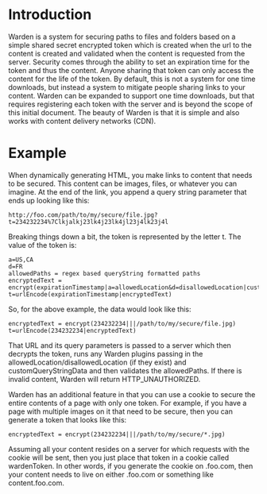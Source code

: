# Introduction #

Warden is a system for securing paths to files and folders based on a simple shared secret encrypted token which is created when the url to the content is created and validated when the content is requested from the server. Security comes through the ability to set an expiration time for the token and thus the content. Anyone sharing that token can only access the content for the life of the token. By default, this is not a system for one time downloads, but instead a system to mitigate people sharing links to your content. Warden can be expanded to support one time downloads, but that requires registering each token with the server and is beyond the scope of this initial document. The beauty of Warden is that it is simple and also works with content delivery networks (CDN).

# Example #

When dynamically generating HTML, you make links to content that needs to be secured. This content can be images, files, or whatever you can imagine. At the end of the link, you append a query string parameter that ends up looking like this:

```
http://foo.com/path/to/my/secure/file.jpg?t=234232234%7Clkjalkj23lk4j23lk4jl23j4lk23j4l
```

Breaking things down a bit, the token is represented by the letter t. The value of the token is:

```
a=US,CA
d=FR
allowedPaths = regex based queryString formatted paths
encryptedText = encrypt(expirationTimestamp|a=allowedLocation&d=disallowedLocation|customQueryStringData|allowedPaths)
t=urlEncode(expirationTimestamp|encryptedText)
```

So, for the above example, the data would look like this:

```
encryptedText = encrypt(234232234|||/path/to/my/secure/file.jpg)
t=urlEncode(234232234|encryptedText)
```

That URL and its query parameters is passed to a server which then decrypts the token, runs any Warden plugins passing in the allowedLocation/disallowedLocation (if they exist) and customQueryStringData and then validates the allowedPaths. If there is invalid content, Warden will return HTTP\_UNAUTHORIZED.

Warden has an additional feature in that you can use a cookie to secure the entire contents of a page with only one token. For example, if you have a page with multiple images on it that need to be secure, then you can generate a token that looks like this:

```
encryptedText = encrypt(234232234|||/path/to/my/secure/*.jpg)
```

Assuming all your content resides on a server for which requests with the cookie will be sent, then you just place that token in a cookie called wardenToken. In other words, if you generate the cookie on .foo.com, then your content needs to live on either .foo.com or something like content.foo.com.